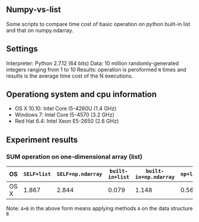 ## Numpy-vs-list
Some scripts to compare time cost of basic operation on python built-in list and that on numpy.ndarray. 

## Settings
Interpreter: Python 2.7.12 (64 bits)
Data: 10 million randomly-generated integers ranging from 1 to 10
Results: operation is peroformed `N` times and results is the average time cost of the N executions. 

## Operationg system and cpu information
* OS X 10.10: Intel Core I5-4260U (1.4 GHz)
* Windows 7: Intel Core I5-4570 (3.2 GHz) 
* Red Hat 6.4: Intel Xeon E5-2650 (2.6 GHz)

## Experiment results

### SUM operation on one-dimensional array (list)
OS | `SELF+list` | `SELF+np.ndarray` | `built-in+list` | `built-in+np.ndarray` | `np+list` | `np+np.ndarray`
--- | --- | --- | --- | --- | --- | ---
OS X | 1.867 | 2.844 | 0.079 | 1.148 | 0.560 | 0.037

Note: `A+B` in the above form means applying methods `A` on the data structure `B`


